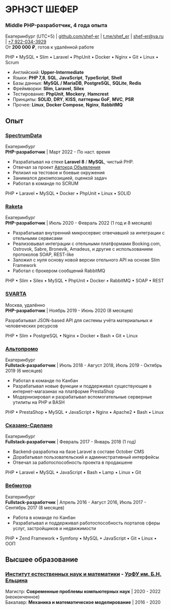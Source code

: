 # ЭРНЭСТ ШЕФЕР

### Middle PHP-разработчик, 4 года опыта

Екатеринбург (UTC+5) | [github.com/shef-er](https://github.com/shef-er) | [t.me/shef_er](https://t.me/shef_er) | [shef-er@ya.ru](mailto:shef-er@ya.ru) | [+7 922-034-3929](tel:+79220343929)  
От **200 000 ₽**, готов к удалённой работе

PHP • MySQL • Slim • Laravel • PhpUnit • Docker • Nginx • Git • Linux • Scrum

* Английский: **Upper-Intermediate**
* Языки: **PHP 7,8**, **SQL**, **JavaScript**, **TypeScript**, **Shell**
* Базы данных: **MySQL / MariaDB**, **PostgreSQL**, **SQLite**, **Redis**
* Фреймворки: **Slim**, **Laravel**, **Silex**
* Тестирование: **PhpUnit**, **Mockery**, **Hamcrest**
* Принципы: **SOLID**, **DRY**, **KISS**, **паттерны GoF**, **MVC**, **PSR**
* Прочее: **Linux**, **Docker Compose**, **Nginx**, **RabbitMQ**

## Опыт

### [SpectrumData](https://spectrumdata.ru/)

Екатеринбург  
**PHP-разработчик** | Март 2022 - По наст. время

* Разрабатывал на стеке **Laravel 8** / **MySQL**, чистый PHP.
* Отвечал за проект [Автокод Объявления](https://cars.avtocod.ru/)
* Релизил на тестовое и боевые окружения
* Занимался декомпозицией, оценкой задач
* Работал в команде по SCRUM

PHP • Laravel • MySQL • Docker • PhpUnit • Linux • SOLID

### [Raketa](https://raketa.travel/)

Екатеринбург  
**PHP-разработчик** | Июль 2020 - Февраль 2022 (1 год и 8 месяцев)  

* Разрабатывал внутренний микросервис отвечавший за интеграции с отельными сервисами
* Реализовывал интеграции с отельными платформами Booking.com, Ostrovok, Sabre, Bronevik, Amadeus, и другие c использованием протоколов SOAP, REST-like
* Заложил с нуля основу новой версии отельного API на основе Slim Framework
* Работал с брокером сообщений RabbitMQ

PHP • Slim • Silex • MySQL • PhpUnit • Docker • RabbitMQ • SOAP • REST

### [SVARTA](https://www.svarta-company.com/)

Москва, удалённо  
**PHP-разработчик** | Ноябрь 2019 - Июнь 2020 (8 месяцев)  

Разрабатывал JSON-based API для системы учёта материальных и человеческих ресурсов

PHP • Slim • PostgreSQL • Nginx • Docker • Bash • Git • Linux

### [Альтопромо](https://www.altopromo.com/)

Екатеринбург  
**Fullstack-разработчик** | Июль 2018 - Август 2018, Июль 2019 - Октябрь 2019 (6 месяцев)  

* Работал в команде по Канбан
* Разрабатывал новые функции и поддерживал существующие в интернет-магазинах на платформе PrestaShop
* Модернизировал и разрабатывал вспомогательные серверные утилиты на PHP и BASH

PHP • PrestaShop • MySQL • JavaScript • Nginx • Apache2 • Bash • Linux

### [Сказано-Сделано](http://sdelano.pro/)

Екатеринбург  
**Fullstack-разработчик** | Февраль 2017 - Январь 2018 (1 год)  

* Backend-разработка на базе Laravel в составе October CMS
* Дорабатывал пользовательский и административный интерфейсы
* Отвечал за работоспособность проекта в продакшене

PHP • Laravel • MySQL • JavaScript • Bash • Lamp • Linux • Git

### [Вебмотор](https://webmotor.ru/)

Екатеринбург  
**Fullstack-разработчик** | Апрель 2016 - Август 2016, Июль 2017 - Сентябрь 2017 (8 месяцев)  

* Работа в команде по Канбан
* Разрабатывал и поддерживал работоспособность порталов сферы услуг, застройщиков и недвижимости

PHP • Zend Framework • Symfony • MySQL • JavaScript • Git • Linux • ООП

## Высшее образование

### [Институт естественных наук и математики](https://insma.urfu.ru/) - [УрФУ им. Б.Н. Ельцина](https://urfu.ru/)

Магистр: **Современные проблемы компьютерных наук** | 2020 - 2022 (неоконченное)  
Бакалавр: **Механика и математическое моделирование** | 2016 - 2020  
